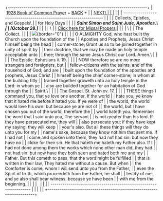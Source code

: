 +-----------------------------------------------------------------------+
|  [1928 Book of Common Prayer](../index.html) + [BACK](stluke.html) +  |
| [NEXT\                                                                |
| ](allsaints.html)                                                     |
|                                                                       |
| -------------------------------------------------------------------   |
|                                                                       |
| Collects, Epistles, and Gospels\                                      |
| for Holy Days                                                         |
|                                                                       |
| ***Saint Simon and Saint Jude, Apostles.\                             |
| \[October 28.\]***                                                    |
|                                                                       |
| \                                                                     |
| [Click here for Missal Propers](Missal/Oct28.html)                    |
|                                                                       |
| \                                                                     |
| The Collect.                                                          |
|                                                                       |
| ![](http://stats.superstats.com/b/ss/DAVIDMCMANNES/1){border="0"}     |
|                                                                       |
| O ALMIGHTY God, who hast built thy Church upon the foundation of the  |
| Apostles and Prophets, Jesus Christ himself being the head            |
| corner-stone; Grant us so to be joined together in unity of spirit by |
| their doctrine, that we may be made an holy temple acceptable unto    |
| thee; through the same Jesus Christ our Lord. Amen.\                  |
|                                                                       |
| The Epistle. Ephesians ii. 19.                                        |
|                                                                       |
| NOW therefore ye are no more strangers and foreigners, but            |
| fellow-citizens with the saints, and of the household of God; and are |
| built upon the foundation of the apostles and prophets, Jesus Christ  |
| himself being the chief corner-stone; in whom all the building fitly  |
| framed together groweth unto an holy temple in the Lord: in whom ye   |
| also are builded together for an habitation of God through the        |
| Spirit.\                                                              |
|                                                                       |
| The Gospel. St. John xv. 17.                                          |
|                                                                       |
| THESE things I command you, that ye love one another. If the world    |
| hate you, ye know that it hated me before it hated you. If ye were of |
| the world, the world would love his own: but because ye are not of    |
| the world, but I have chosen you out of the world, therefore the      |
| world hateth you. Remember the word that I said unto you, The servant |
| is not greater than his lord. If they have persecuted me, they will   |
| also persecute you; if they have kept my saying, they will keep       |
| your\'s also. But all these things will they do unto you for my       |
| name\'s sake, because they know not him that sent me. If I had not    |
| come and spoken unto them, they had not had sin: but now they have no |
| cloke for their sin. He that hateth me hateth my Father also. If I    |
| had not done among them the works which none other man did, they had  |
| not had sin: but now have they both seen and hated both me and my     |
| Father. But this cometh to pass, that the word might be fulfilled     |
| that is written in their law, They hated me without a cause. But when |
| the Comforter is come, whom I will send unto you from the Father,     |
| even the Spirit of truth, which proceedeth from the Father, he shall  |
| testify of me: and ye also shall bear witness, because ye have been   |
| with me from the beginning.                                           |
|                                                                       |
|                                                                       |
|                                                                       |
| -------------------------------------------------------------------   |
|                                                                       |
| [](http://www.episcopalnet.org/DBS/DOR.html)                          |
+-----------------------------------------------------------------------+
